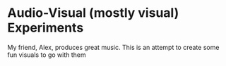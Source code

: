 # Audio-Visual (mostly visual) Experiments

My friend, Alex, produces great music. This is an attempt to create some fun visuals to go with them

